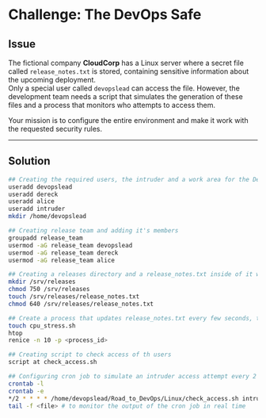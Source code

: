 # Challenge: The DevOps Safe

## Issue
The fictional company **CloudCorp** has a Linux server where a secret file called `release_notes.txt` is stored, containing sensitive information about the upcoming deployment.  
Only a special user called `devopslead` can access the file. However, the development team needs a script that simulates the generation of these files and a process that monitors who attempts to access them.  

Your mission is to configure the entire environment and make it work with the requested security rules.

---

## Solution

```bash
## Creating the required users, the intruder and a work area for the DevOps lead
useradd devopslead 
useradd dereck 
useradd alice 
useradd intruder
mkdir /home/devopslead

## Creating release team and adding it's members
groupadd release_team
usermod -aG release_team devopslead
usermod -aG release_team dereck
usermod -aG release_team alice

## Creating a releases directory and a release_notes.txt inside of it with its respective permissions
mkdir /srv/releases
chmod 750 /srv/releases
touch /srv/releases/release_notes.txt
chmod 640 /srv/releases/release_notes.txt

## Create a process that updates release_notes.txt every few seconds, then we need to track it and change it's priority
touch cpu_stress.sh
htop
renice -n 10 -p <process_id>

## Creating script to check access of th users
script at check_access.sh

## Configuring cron job to simulate an intruder access attempt every 2 minutes
crontab -l
crontab -e
*/2 * * * * /home/devopslead/Road_to_DevOps/Linux/check_access.sh intruder # add at the end of the file
tail -f <file> # to monitor the output of the cron job in real time
```
